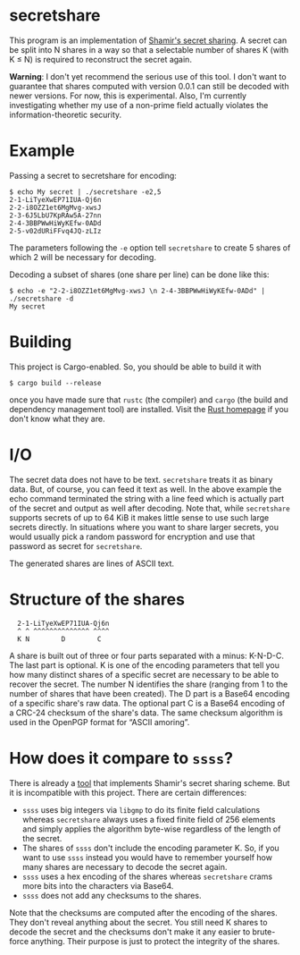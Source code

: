 # secretshare

This program is an implementation of
[Shamir's secret sharing](https://en.wikipedia.org/wiki/Shamir%27s_Secret_Sharing).
A secret can be split into N shares in a way so that
a selectable number of shares K (with K ≤ N) is required
to reconstruct the secret again.

**Warning**: I don't yet recommend the serious use of this tool.
I don't want to guarantee that shares computed with version 0.0.1
can still be decoded with newer versions. For now, this is
experimental. Also, I'm currently investigating whether my use
of a non-prime field actually violates the information-theoretic
security.

# Example

Passing a secret to secretshare for encoding:

```
$ echo My secret | ./secretshare -e2,5
2-1-LiTyeXwEP71IUA-Qj6n
2-2-i8OZZ1et6MgMvg-xwsJ
2-3-6J5LbU7KpRAw5A-27nn
2-4-3BBPWwHiWyKEfw-0ADd
2-5-v02dURiFFvq4JQ-zLIz
```

The parameters following the `-e` option tell `secretshare` to create 5 shares of which 2 will be necessary for decoding.

Decoding a subset of shares (one share per line) can be done like this:

```
$ echo -e "2-2-i8OZZ1et6MgMvg-xwsJ \n 2-4-3BBPWwHiWyKEfw-0ADd" | ./secretshare -d
My secret
```

# Building

This project is Cargo-enabled. So, you should be able to build it with

```
$ cargo build --release
```

once you have made sure that `rustc` (the compiler) and `cargo`
(the build and dependency management tool) are installed.
Visit the [Rust homepage](http://www.rust-lang.org/) if you don't
know what they are.

# I/O

The secret data does not have to be text. `secretshare` treats it as
binary data. But, of course, you can feed it text as well. In the above
example the echo command terminated the string with a line feed which
is actually part of the secret and output as well after decoding.
Note that, while `secretshare` supports secrets of up to 64 KiB
it makes little sense to use such large secrets directly. In situations
where you want to share larger secrets, you would usually pick a random
password for encryption and use that password as secret for `secretshare`.

The generated shares are lines of ASCII text.

# Structure of the shares

```
  2-1-LiTyeXwEP71IUA-Qj6n
  ^ ^ ^^^^^^^^^^^^^^ ^^^^
  K N        D        C
```

A share is built out of three or four parts separated with a minus: K-N-D-C.
The last part is optional. K is one of the encoding parameters that tell you
how many distinct
shares of a specific secret are necessary to be able to recover the
secret. The number N identifies the share (ranging from 1 to the number
of shares that have been created). The D part is a Base64 encoding of
a specific share's raw data. The optional part C is a Base64 encoding
of a CRC-24 checksum of the share's data. The same checksum algorithm
is used in the OpenPGP format for “ASCII amoring”.

# How does it compare to `ssss`?

There is already a [tool](http://point-at-infinity.org/ssss/) that
implements Shamir's secret sharing scheme. But it is incompatible
with this project. There are certain differences:

* `ssss` uses big integers via `libgmp` to do its finite field calculations
  whereas `secretshare` always uses a fixed finite field of 256 elements
  and simply applies the algorithm byte-wise regardless of the length
  of the secret.
* The shares of `ssss` don't include the encoding parameter K. So, if you
  want to use `ssss` instead you would have to remember yourself how many
  shares are necessary to decode the secret again.
* `ssss` uses a hex encoding of the shares whereas `secretshare` crams
  more bits into the characters via Base64.
* `ssss` does not add any checksums to the shares.

Note that the checksums are computed after the encoding of the shares.
They don't reveal anything about the secret. You still need K shares
to decode the secret and the checksums don't make it any easier to
brute-force anything. Their purpose is just to protect the integrity
of the shares.
